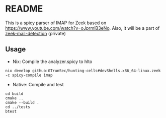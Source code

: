 # README


This is a spicy parser of IMAP for Zeek based on https://www.youtube.com/watch?v=oJprmlB3eNo. Also, It will be a part of [zeek-mail-detection](https://github.com/Boomboomdunce/zeek-mail-detection) (private)


## Usage

- Nix: Compile the analyzer.spicy to hlto

```
nix develop github:GTrunSec/hunting-cells#devShells.x86_64-linux.zeek -c spicy-compile imap
```


- Native: Compile and test

``` 
cd build
cmake ..
cmake --build .
cd ../tests
btest

```

